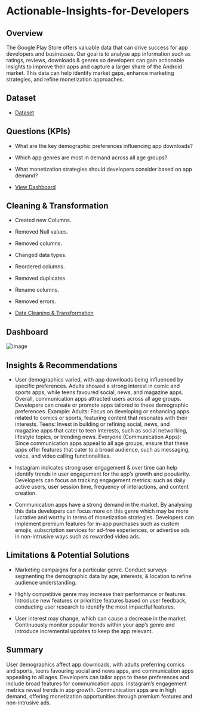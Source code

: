# Actionable-Insights-for-Developers

## Overview

The Google Play Store offers valuable data that can drive success for app developers and businesses. Our goal is to analyse app information such as ratings, reviews, downloads & genres so developers can gain actionable insights to improve their apps and capture a larger share of the Android market. This data can help identify market gaps, enhance marketing strategies, and refine monetization approaches.

## Dataset

- <a href="https://github.com/JJAnalytics/Actionable-Insights-for-Developers-/blob/main/googleplaystore.csv">Dataset</a>

## Questions (KPIs)

- What are the key demographic preferences influencing app downloads?

- Which app genres are most in demand across all age groups?

- What monetization strategies should developers consider based on app demand?

- <a href="https://github.com/JJAnalytics/Actionable-Insights-for-Developers-/blob/main/Dashboard.png">View Dashboard</a>

## Cleaning & Transformation

-	Created new Columns.

-	Removed Null values.

-	Removed columns.

-	Changed data types.

-	Reordered columns.

-	Removed duplicates

-	Rename columns.

-	Removed errors.
  
- <a href="https://github.com/JJAnalytics/Actionable-Insights-for-Developers-/blob/main/Data%20Cleaning%20%26%20Transformation%20Process.png">Data Cleaning & Transformation</a>

## Dashboard

![image](https://github.com/user-attachments/assets/d3a07a90-a917-46d1-ba77-b6f16598ec5b)

## Insights & Recommendations

-	User demographics varied, with app downloads being influenced by specific preferences. Adults showed a strong interest in comic and sports apps, while teens favoured social, news, and magazine apps.
  Overall, communication apps attracted users across all age groups. Developers can create or promote apps tailored to these demographic preferences.
  Example: Adults: Focus on developing or enhancing apps related to comics or sports, featuring content that resonates with their interests.
 	Teens: Invest in building or refining social, news, and magazine apps that cater to teen interests, such as social networking, lifestyle topics, or trending news.
 	Everyone (Communication Apps): Since communication apps appeal to all age groups, ensure that these apps offer features that cater to a broad audience, such as messaging, voice, and video calling functionalities.

- Instagram indicates strong user engagement & over time can help identify trends in user engagement for the app’s growth and popularity.
  Developers can focus on tracking engagement metrics: such as daily active users, user session time, frequency of interactions, and content creation.

- Communication apps have a strong demand in the market. By analysing this data developers can focus more on this genre which may be more lucrative and worthy in terms of monetization strategies.
  Developers can implement premium features for in-app purchases such as custom emojis, subscription services for ad-free experiences, or advertise ads in non-intrusive ways such as rewarded video ads.


## Limitations & Potential Solutions

- Marketing campaigns for a particular genre.
  Conduct surveys segmenting the demographic data by age, interests, & location to refine audience understanding.

- Highly competitive genre may increase their performance or features.
  Introduce new features or prioritize features based on user feedback, conducting user research to identify the most impactful features.

- User interest may change, which can cause a decrease in the market.
  Continuously monitor popular trends within your app’s genre and introduce incremental updates to keep the app relevant.           

## Summary

User demographics affect app downloads, with adults preferring comics and sports, teens favouring social and news apps, and communication apps appealing to all ages. Developers can tailor apps to these preferences and include broad features for communication apps.
Instagram’s engagement metrics reveal trends in app growth. Communication apps are in high demand, offering monetization opportunities through premium features and non-intrusive ads.


